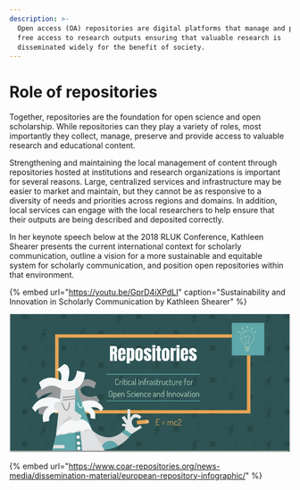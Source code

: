 ```yaml
---
description: >-
  Open access (OA) repositories are digital platforms that manage and provide
  free access to research outputs ensuring that valuable research is
  disseminated widely for the benefit of society.
---
```


# Role of repositories

Together, repositories are the foundation for open science and open scholarship. While repositories can they play a variety of roles, most importantly they collect, manage, preserve and provide access to valuable research and educational content. 

Strengthening and maintaining the local management of content through repositories hosted at institutions and research organizations is important for several reasons. Large, centralized services and infrastructure may be easier to market and maintain, but they cannot be as responsive to a diversity of needs and priorities across regions and domains. In addition, local services can engage with the local researchers to help ensure that their outputs are being described and deposited correctly.

In her keynote speech below at the 2018 RLUK Conference, Kathleen Shearer presents the current international context for scholarly communication, outline a vision for a more sustainable and equitable system for scholarly communication, and position open repositories within that environment. 

{% embed url="https://youtu.be/GprD4iXPdLI" caption="Sustainability and Innovation in Scholarly Communication by Kathleen Shearer" %}

![COAR &amp; SPARC Europe -- European Repositories Infographic](../.gitbook/assets/screen-shot-2018-10-17-at-21.41.17.png)

{% embed url="https://www.coar-repositories.org/news-media/dissemination-material/european-repository-infographic/" %}

